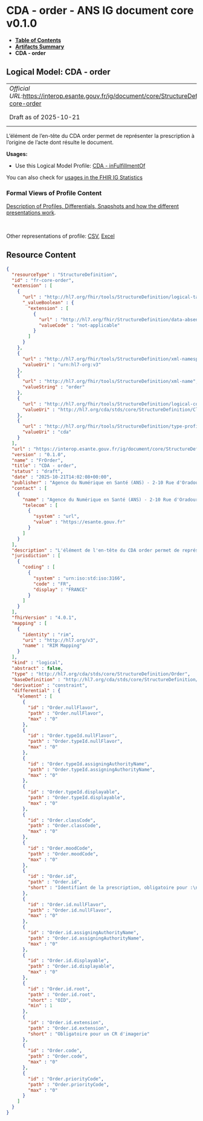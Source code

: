 # CDA - order - ANS IG document core v0.1.0

* [**Table of Contents**](toc.md)
* [**Artifacts Summary**](artifacts.md)
* **CDA - order**

## Logical Model: CDA - order 

| | |
| :--- | :--- |
| *Official URL*:https://interop.esante.gouv.fr/ig/document/core/StructureDefinition/fr-core-order | *Version*:0.1.0 |
| Draft as of 2025-10-21 | *Computable Name*:FrOrder |

 
L’élément de l’en-tête du CDA order permet de représenter la prescription à l’origine de l’acte dont résulte le document. 

**Usages:**

* Use this Logical Model Profile: [CDA - inFulfillmentOf](StructureDefinition-fr-core-inFulfillment-of.md)

You can also check for [usages in the FHIR IG Statistics](https://packages2.fhir.org/xig/ans.document.fr.core|current/StructureDefinition/fr-core-order)

### Formal Views of Profile Content

 [Description of Profiles, Differentials, Snapshots and how the different presentations work](http://build.fhir.org/ig/FHIR/ig-guidance/readingIgs.html#structure-definitions). 

 

Other representations of profile: [CSV](StructureDefinition-fr-core-order.csv), [Excel](StructureDefinition-fr-core-order.xlsx) 



## Resource Content

```json
{
  "resourceType" : "StructureDefinition",
  "id" : "fr-core-order",
  "extension" : [
    {
      "url" : "http://hl7.org/fhir/tools/StructureDefinition/logical-target",
      "_valueBoolean" : {
        "extension" : [
          {
            "url" : "http://hl7.org/fhir/StructureDefinition/data-absent-reason",
            "valueCode" : "not-applicable"
          }
        ]
      }
    },
    {
      "url" : "http://hl7.org/fhir/tools/StructureDefinition/xml-namespace",
      "valueUri" : "urn:hl7-org:v3"
    },
    {
      "url" : "http://hl7.org/fhir/tools/StructureDefinition/xml-name",
      "valueString" : "order"
    },
    {
      "url" : "http://hl7.org/fhir/tools/StructureDefinition/logical-container",
      "valueUri" : "http://hl7.org/cda/stds/core/StructureDefinition/ClinicalDocument"
    },
    {
      "url" : "http://hl7.org/fhir/tools/StructureDefinition/type-profile-style",
      "valueUri" : "cda"
    }
  ],
  "url" : "https://interop.esante.gouv.fr/ig/document/core/StructureDefinition/fr-core-order",
  "version" : "0.1.0",
  "name" : "FrOrder",
  "title" : "CDA - order",
  "status" : "draft",
  "date" : "2025-10-21T14:02:08+00:00",
  "publisher" : "Agence du Numérique en Santé (ANS) - 2-10 Rue d'Oradour-sur-Glane, 75015 Paris",
  "contact" : [
    {
      "name" : "Agence du Numérique en Santé (ANS) - 2-10 Rue d'Oradour-sur-Glane, 75015 Paris",
      "telecom" : [
        {
          "system" : "url",
          "value" : "https://esante.gouv.fr"
        }
      ]
    }
  ],
  "description" : "L'élément de l'en-tête du CDA order permet de représenter la prescription à l’origine de l’acte dont résulte le document.",
  "jurisdiction" : [
    {
      "coding" : [
        {
          "system" : "urn:iso:std:iso:3166",
          "code" : "FR",
          "display" : "FRANCE"
        }
      ]
    }
  ],
  "fhirVersion" : "4.0.1",
  "mapping" : [
    {
      "identity" : "rim",
      "uri" : "http://hl7.org/v3",
      "name" : "RIM Mapping"
    }
  ],
  "kind" : "logical",
  "abstract" : false,
  "type" : "http://hl7.org/cda/stds/core/StructureDefinition/Order",
  "baseDefinition" : "http://hl7.org/cda/stds/core/StructureDefinition/Order",
  "derivation" : "constraint",
  "differential" : {
    "element" : [
      {
        "id" : "Order.nullFlavor",
        "path" : "Order.nullFlavor",
        "max" : "0"
      },
      {
        "id" : "Order.typeId.nullFlavor",
        "path" : "Order.typeId.nullFlavor",
        "max" : "0"
      },
      {
        "id" : "Order.typeId.assigningAuthorityName",
        "path" : "Order.typeId.assigningAuthorityName",
        "max" : "0"
      },
      {
        "id" : "Order.typeId.displayable",
        "path" : "Order.typeId.displayable",
        "max" : "0"
      },
      {
        "id" : "Order.classCode",
        "path" : "Order.classCode",
        "max" : "0"
      },
      {
        "id" : "Order.moodCode",
        "path" : "Order.moodCode",
        "max" : "0"
      },
      {
        "id" : "Order.id",
        "path" : "Order.id",
        "short" : "Identifiant de la prescription, obligatoire pour :\n- un CR de biologie pour porter l’Order Placer Number (numéro de la prescription attribué par le prescripteur)\n- un CR d’imagerie pour porter l'Order Placer Number (numéro de la demande attribué par le demandeur), avec l'attribut @root contenant l'autorité d'affectation et l'attribut @extension contenant l'identifiant géré par cette autorité."
      },
      {
        "id" : "Order.id.nullFlavor",
        "path" : "Order.id.nullFlavor",
        "max" : "0"
      },
      {
        "id" : "Order.id.assigningAuthorityName",
        "path" : "Order.id.assigningAuthorityName",
        "max" : "0"
      },
      {
        "id" : "Order.id.displayable",
        "path" : "Order.id.displayable",
        "max" : "0"
      },
      {
        "id" : "Order.id.root",
        "path" : "Order.id.root",
        "short" : "OID",
        "min" : 1
      },
      {
        "id" : "Order.id.extension",
        "path" : "Order.id.extension",
        "short" : "Obligatoire pour un CR d'imagerie"
      },
      {
        "id" : "Order.code",
        "path" : "Order.code",
        "max" : "0"
      },
      {
        "id" : "Order.priorityCode",
        "path" : "Order.priorityCode",
        "max" : "0"
      }
    ]
  }
}

```
